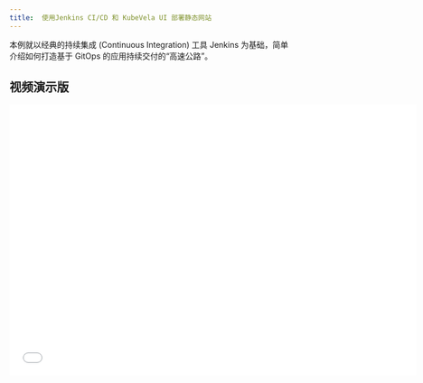 ```yaml
---
title:  使用Jenkins CI/CD 和 KubeVela UI 部署静态网站
---
```


本例就以经典的持续集成 (Continuous Integration) 工具 Jenkins 为基础，简单介绍如何打造基于 GitOps 的应用持续交付的“高速公路”。

## 视频演示版

<iframe height="480" width="720" src="//player.bilibili.com/player.html?aid=809353964&bvid=BV1A34y1k756&cid=515003117&page=1&high_quality=1" scrolling="no" border="0" frameborder="no" framespacing="0" allowfullscreen="true"> </iframe>

